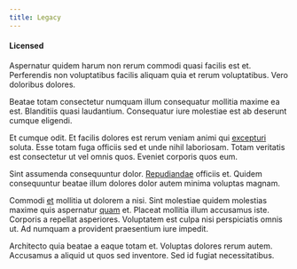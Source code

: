 ```yaml
---
title: Legacy
---
```


#### Licensed

Aspernatur quidem harum non rerum commodi quasi facilis est et. Perferendis non voluptatibus facilis aliquam quia et rerum voluptatibus. Vero doloribus dolores.

Beatae totam consectetur numquam illum consequatur mollitia maxime ea est. Blanditiis quasi laudantium. Consequatur iure molestiae est ab deserunt cumque eligendi.

Et cumque odit. Et facilis dolores est rerum veniam animi qui [excepturi](/facere/adipisci/quantifying_tasty_rubber_pants.md) soluta. Esse totam fuga officiis sed et unde nihil laboriosam. Totam veritatis est consectetur ut vel omnis quos. Eveniet corporis quos eum.

Sint assumenda consequuntur dolor. [Repudiandae](/facere/temporibus/adipisci/molestias/centralized_usability_reboot.md) officiis et. Quidem consequuntur beatae illum dolores dolor autem minima voluptas magnam.

Commodi [et](/facere/temporibus/possimus/markets.md) mollitia ut dolorem a nisi. Sint molestiae quidem molestias maxime quis aspernatur [quam](/quas/profit_focused.md) et. Placeat mollitia illum accusamus iste. Corporis a repellat asperiores. Voluptatem est culpa nisi perspiciatis omnis ut. Ad numquam a provident praesentium iure impedit.

Architecto quia beatae a eaque totam et. Voluptas dolores rerum autem. Accusamus a aliquid ut quos sed inventore. Sed id fugiat necessitatibus.
